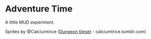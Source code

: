 # Adventure Time

A little MUD experiment.



Sprites by @Calciumtrice ([Dungeon tileset](http://opengameart.org/content/dungeon-tileset-1) - calciumtrice.tumblr.com)